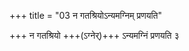 +++
title = "03 न गतश्रियोऽन्यमग्निम् प्रणयति"

+++
न गतश्रियो +++(ऽग्नेर्)+++ ऽन्यमग्निं प्रणयति ३  
